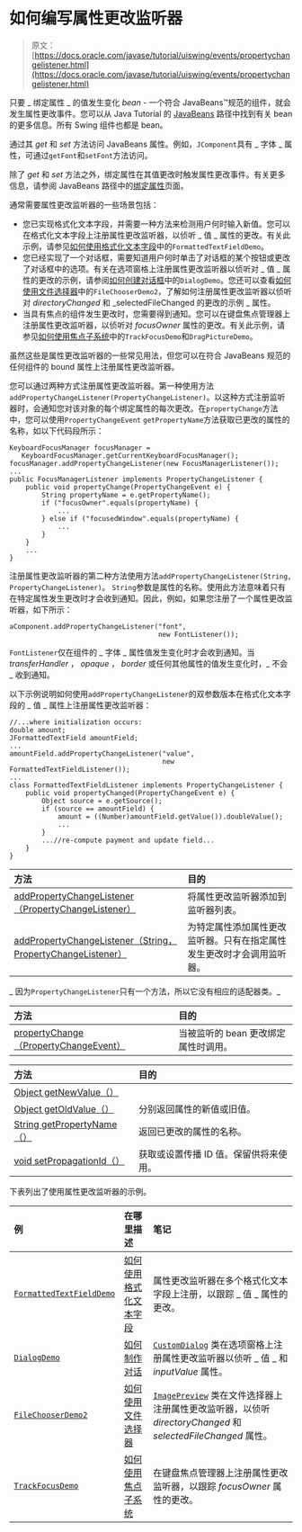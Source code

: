 # 如何编写属性更改监听器

> 原文： [https://docs.oracle.com/javase/tutorial/uiswing/events/propertychangelistener.html](https://docs.oracle.com/javase/tutorial/uiswing/events/propertychangelistener.html)

只要 _ 绑定属性 _ 的值发生变化 _bean_ - 一个符合 JavaBeans™规范的组件，就会发生属性更改事件。您可以从 Java Tutorial 的 [JavaBeans](../../javabeans/) 路径中找到有关 bean 的更多信息。所有 Swing 组件也都是 bean。

通过其 _get_ 和 _set_ 方法访问 JavaBeans 属性。例如，`JComponent`具有 _ 字体 _ 属性，可通过`getFont`和`setFont`方法访问。

除了 _get_ 和 _set_ 方法之外，绑定属性在其值更改时触发属性更改事件。有关更多信息，请参阅 JavaBeans 路径中的[绑定属性](../../javabeans/writing/properties.html#bound)页面。

通常需要属性更改监听器的一些场景包括：

*   您已实现格式化文本字段，并需要一种方法来检测用户何时输入新值。您可以在格式化文本字段上注册属性更改监听器，以侦听 _ 值 _ 属性的更改。有关此示例，请参见[如何使用格式化文本字段](../components/formattedtextfield.html#value)中的`FormattedTextFieldDemo`。
*   您已经实现了一个对话框，需要知道用户何时单击了对话框的某个按钮或更改了对话框中的选项。有关在选项窗格上注册属性更改监听器以侦听对 _ 值 _ 属性的更改的示例，请参阅[如何创建对话框](../components/dialog.html#stayup)中的`DialogDemo`。您还可以查看[如何使用文件选择器](../components/filechooser.html#advancedexample)中的`FileChooserDemo2`，了解如何注册属性更改监听器以侦听对 _directoryChanged_ 和 _selectedFileChanged 的更改的示例 _ 属性。
*   当具有焦点的组件发生更改时，您需要得到通知。您可以在键盘焦点管理器上注册属性更改监听器，以侦听对 _focusOwner_ 属性的更改。有关此示例，请参见[如何使用焦点子系统](../misc/focus.html#trackingFocus)中的`TrackFocusDemo`和`DragPictureDemo`。

虽然这些是属性更改监听器的一些常见用法，但您可以在符合 JavaBeans 规范的任何组件的 bound 属性上注册属性更改监听器。

您可以通过两种方式注册属性更改监听器。第一种使用方法`addPropertyChangeListener(PropertyChangeListener)`。以这种方式注册监听器时，会通知您对该对象的每个绑定属性的每次更改。在`propertyChange`方法中，您可以使用`PropertyChangeEvent` `getPropertyName`方法获取已更改的属性的名称，如以下代码段所示：

```
KeyboardFocusManager focusManager =
   KeyboardFocusManager.getCurrentKeyboardFocusManager();
focusManager.addPropertyChangeListener(new FocusManagerListener());
...
public FocusManagerListener implements PropertyChangeListener {
    public void propertyChange(PropertyChangeEvent e) {
        String propertyName = e.getPropertyName();
        if ("focusOwner".equals(propertyName) {
            ...
        } else if ("focusedWindow".equals(propertyName) {
            ...
        }
    }
    ...
}

```

注册属性更改监听器的第二种方法使用方法`addPropertyChangeListener(String, PropertyChangeListener)`。 `String`参数是属性的名称。使用此方法意味着只有在特定属性发生更改时才会收到通知。因此，例如，如果您注册了一个属性更改监听器，如下所示：

```
aComponent.addPropertyChangeListener("font",
                                     new FontListener());

```

`FontListener`仅在组件的 _ 字体 _ 属性值发生变化时才会收到通知。当 _transferHandler_ ， _opaque_ ， _border_ 或任何其他属性的值发生变化时，_ 不会 _ 收到通知。

以下示例说明如何使用`addPropertyChangeListener`的双参数版本在格式化文本字段的 _ 值 _ 属性上注册属性更改监听器：

```
//...where initialization occurs:
double amount;
JFormattedTextField amountField;
...
amountField.addPropertyChangeListener("value",
                                      new FormattedTextFieldListener());
...
class FormattedTextFieldListener implements PropertyChangeListener {
    public void propertyChanged(PropertyChangeEvent e) {
        Object source = e.getSource();
        if (source == amountField) {
            amount = ((Number)amountField.getValue()).doubleValue();
            ...
        }
        ...//re-compute payment and update field...
    }
}

```

| 方法 | 目的 |
| :-- | :-- |
| [addPropertyChangeListener（PropertyChangeListener）](https://docs.oracle.com/javase/8/docs/api/java/awt/Component.html#addPropertyChangeListener-java.beans.PropertyChangeListener-) | 将属性更改监听器添加到监听器列表。 |
| [addPropertyChangeListener（String，PropertyChangeListener）](https://docs.oracle.com/javase/8/docs/api/java/awt/Component.html#addPropertyChangeListener-java.lang.String-java.beans.PropertyChangeListener-) | 为特定属性添加属性更改监听器。只有在指定属性发生更改时才会调用监听器。 |

_ 因为`PropertyChangeListener`只有一个方法，所以它没有相应的适配器类。_

| 方法 | 目的 |
| :-- | :-- |
| [propertyChange（PropertyChangeEvent）](https://docs.oracle.com/javase/8/docs/api/java/beans/PropertyChangeListener.html#propertyChange-java.beans.PropertyChangeEvent-) | 当被监听的 bean 更改绑定属性时调用。 |

| 方法 | 目的 |
| :-- | :-- |
| [Object getNewValue（）](https://docs.oracle.com/javase/8/docs/api/java/beans/PropertyChangeEvent.html#getNewValue--)
[Object getOldValue（）](https://docs.oracle.com/javase/8/docs/api/java/beans/PropertyChangeEvent.html#getOldValue--) | 分别返回属性的新值或旧值。 |
| [String getPropertyName（）](https://docs.oracle.com/javase/8/docs/api/java/beans/PropertyChangeEvent.html#getPropertyName--) | 返回已更改的属性的名称。 |
| [void setPropagationId（）](https://docs.oracle.com/javase/8/docs/api/java/beans/PropertyChangeEvent.html#setPropagationId--) | 获取或设置传播 ID 值。保留供将来使用。 |

下表列出了使用属性更改监听器的示例。

| 例 | 在哪里描述 | 笔记 |
| :-- | :-- | :-- |
| [`FormattedTextFieldDemo`](../examples/components/index.html#FormattedTextFieldDemo) | [如何使用格式化文本字段](../components/formattedtextfield.html#value) | 属性更改监听器在多个格式化文本字段上注册，以跟踪 _ 值 _ 属性的更改。 |
| [`DialogDemo`](../examples/components/index.html#DialogDemo) | [如何制作对话](../components/dialog.html#stayup) | [`CustomDialog`](../examples/components/DialogDemoProject/src/components/CustomDialog.java) 类在选项窗格上注册属性更改监听器以侦听 _ 值 _ 和 _inputValue_ 属性。 |
| [`FileChooserDemo2`](../examples/components/index.html#FileChooserDemo2) | [如何使用文件选择器](../components/filechooser.html#advancedexample) | [`ImagePreview`](../examples/components/FileChooserDemo2Project/src/components/ImagePreview.java) 类在文件选择器上注册属性更改监听器，以侦听 _directoryChanged_ 和 _selectedFileChanged_ 属性。 |
| [`TrackFocusDemo`](../examples/misc/index.html#TrackFocusDemo) | [如何使用焦点子系统](../misc/focus.html#trackingFocus) | 在键盘焦点管理器上注册属性更改监听器，以跟踪 _focusOwner_ 属性的更改。 |
